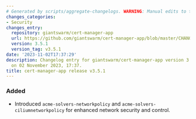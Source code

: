 ```yaml
---
# Generated by scripts/aggregate-changelogs. WARNING: Manual edits to this files will be overwritten.
changes_categories:
- Security
changes_entry:
  repository: giantswarm/cert-manager-app
  url: https://github.com/giantswarm/cert-manager-app/blob/master/CHANGELOG.md#351---2023-11-02
  version: 3.5.1
  version_tag: v3.5.1
date: '2023-11-02T17:37:29'
description: Changelog entry for giantswarm/cert-manager-app version 3.5.1, published
  on 02 November 2023, 17:37.
title: cert-manager-app release v3.5.1
---
```


### Added
- Introduced `acme-solvers-networkpolicy` and `acme-solvers-ciliumnetworkpolicy` for enhanced network security and control.
